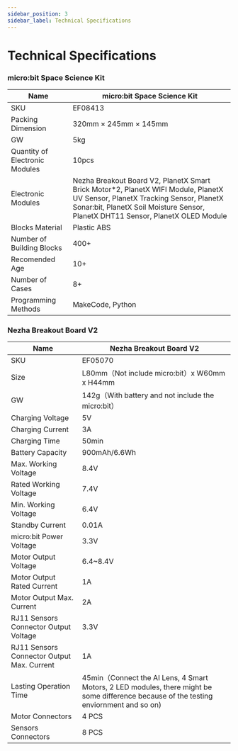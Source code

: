 ```yaml
---
sidebar_position: 3
sidebar_label: Technical Specifications
---
```



# Technical Specifications


### micro:bit Space Science Kit

| Name                           | micro:bit Space Science Kit                                  |
| ------------------------------ | ------------------------------------------------------------ |
| SKU                            | EF08413                                                      |
| Packing Dimension              | 320mm × 245mm × 145mm                                        |
| GW                             | 5kg                                                          |
| Quantity of Electronic Modules | 10pcs                                                        |
| Electronic Modules             | Nezha Breakout Board V2, PlanetX Smart Brick Motor*2, PlanetX WIFI Module, PlanetX UV Sensor, PlanetX Tracking Sensor, PlanetX Sonar:bit, PlanetX Soil Moisture Sensor, PlanetX DHT11 Sensor, PlanetX OLED Module |
| Blocks Material              | Plastic ABS                                                  |
| Number of Building Blocks      | 400+                                                         |
| Recomended Age                   | 10+                                                          |
| Number of Cases             | 8+                                                           |
| Programming Methods            | MakeCode, Python                                             |

### Nezha Breakout Board V2

| Name                                       | Nezha Breakout Board V2                                      |
| ------------------------------------------ | ------------------------------------------------------------ |
| SKU                                        | EF05070                                                      |
| Size                                       | L80mm（Not include micro:bit）x W60mm x H44mm                |
| GW                                         | 142g（With battery and not include the micro:bit）           |
| Charging Voltage                           | 5V                                                           |
| Charging Current                           | 3A                                                           |
| Charging Time                              | 50min                                                        |
| Battery Capacity                           | 900mAh/6.6Wh                                                      |
| Max. Working Voltage                       | 8.4V                                                         |
| Rated Working Voltage                      | 7.4V                                                         |
| Min. Working Voltage                       | 6.4V                                                         |
| Standby Current                            | 0.01A                                                        |
| micro:bit Power Voltage                    | 3.3V                                                         |
| Motor Output Voltage                       | 6.4~8.4V                                                     |
| Motor Output Rated Current                 | 1A                                                           |
| Motor Output Max. Current                  | 2A                                                           |
| RJ11 Sensors Connector Output Voltage      | 3.3V                                                         |
| RJ11 Sensors Connector Output Max. Current | 1A                                                           |
| Lasting Operation Time                     | 45min（Connect the AI Lens, 4 Smart Motors, 2 LED modules, there might be some difference because of the testing enviornment and so on) |
| Motor Connectors                           | 4 PCS                                                        |
| Sensors Connectors                         | 8 PCS                                                        |
